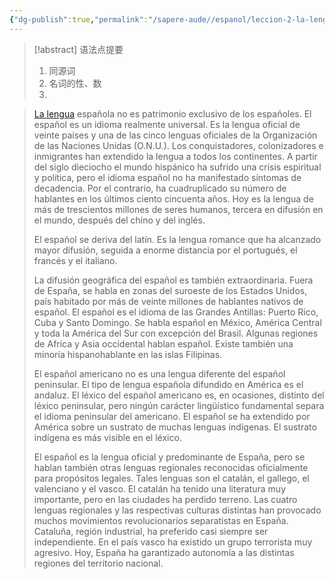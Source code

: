 ```yaml
---
{"dg-publish":true,"permalink":"/sapere-aude//espanol/leccion-2-la-lengua-espanola/","dgPassFrontmatter":true}
---
```



>[!abstract] 语法点提要
>1. 同源词
>2. 名词的性、数
>3. 


> [La lengua](obsidian://advanced-uri?vault=TARDIS&filepath=Sapere%2520Aude%252F%25E5%25A4%259A%25E8%25AF%25AD%25E4%25B9%25A0%25E8%2580%2585%25E5%25BD%2595%252FEspa%25C3%25B1ol%252Fnotas%252F%25E5%2590%258D%25E8%25AF%258D%25E7%259A%2584%25E6%2580%25A7%25E3%2580%2581%25E6%2595%25B0%25E5%2592%258C%25E5%2590%258C%25E6%25BA%2590.md) española no es patrimonio exclusivo de los españoles. El español es un idioma realmente universal. Es la lengua oficial de veinte países y una de las cinco lenguas oficiales de la Organización de las Naciones Unidas (O.N.U.). Los conquistadores, colonizadores e inmigrantes han extendido la lengua a todos los continentes. A partir del siglo dieciocho el mundo hispánico ha sufrido una crisis espiritual y política, pero el idioma español no ha manifestado síntomas de decadencia. Por el contrario, ha cuadruplicado su número de hablantes en los últimos ciento cincuenta años. Hoy es la lengua de más de trescientos millones de seres humanos, tercera en difusión en el mundo, después del chino y del inglés. 
> 
> El español se deriva del latín. Es la lengua romance que ha alcanzado mayor difusión, seguida a enorme distancia por el portugués, el francés y el italiano. 
> 
> La difusión geográfica del español es también extraordinaria. Fuera de España, se habla en zonas del suroeste de los Estados Unidos, país habitado por más de veinte millones de hablantes nativos de español. El español es el idioma de las Grandes Antillas: Puerto Rico, Cuba y Santo Domingo. Se habla español en México, América Central y toda la América del Sur con excepción del Brasil. Algunas regiones de Africa y Asia occidental hablan español. Existe también una minoría hispanohablante en las islas Filipinas. 
> 
> El español americano no es una lengua diferente del español peninsular. El tipo de lengua española difundido en América es el andaluz. El léxico del español americano es, en ocasiones, distinto del léxico peninsular, pero ningún carácter lingüístico fundamental separa el idioma peninsular del americano. El español se ha extendido por América sobre un sustrato de muchas lenguas indígenas. El sustrato indígena es más visible en el léxico. 
> 
> El español es la lengua oficial y predominante de España, pero se hablan también otras lenguas regionales reconocidas oficialmente para propósitos legales. Tales lenguas son el catalán, el gallego, el valenciano y el vasco. El catalán ha tenido una literatura muy importante, pero en las ciudades ha perdido terreno. Las cuatro lenguas regionales y las respectivas culturas distintas han provocado muchos movimientos revolucionarios separatistas en España. Cataluña, región industrial, ha preferido casi siempre ser independiente. En el país vasco ha existido un grupo terrorista muy agresivo. Hoy, España ha garantizado autonomía a las distintas regiones del territorio nacional.










